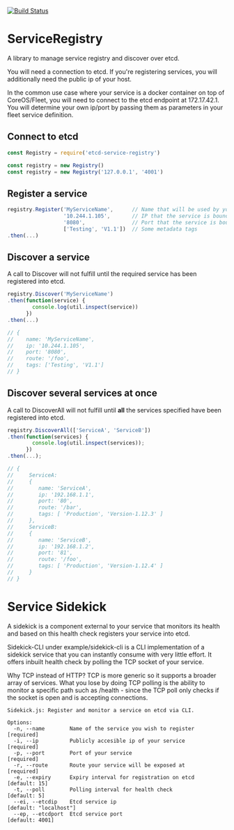 [![Build Status](https://travis-ci.org/SidBala/ServiceRegistry.svg)](https://travis-ci.org/SidBala/ServiceRegistry)

# ServiceRegistry
A library to manage service registry and discover over etcd.

You will need a connection to etcd. If you're registering services, you will additionally need the public ip of your host.

In the common use case where your service is a docker container on top of CoreOS/Fleet, you will need to connect to the etcd endpoint at 172.17.42.1. You will determine your own ip/port by passing them as parameters in your fleet service definition.

## Connect to etcd
```js
const Registry = require('etcd-service-registry')

const registry = new Registry()
const registry = new Registry('127.0.0.1', '4001')
```

## Register a service

```js
registry.Register('MyServiceName',      // Name that will be used by your clients
                  '10.244.1.105',       // IP that the service is bound to
                  '8080',               // Port that the service is bound to
                  ['Testing', 'V1.1'])  // Some metadata tags
.then(...)
```

## Discover a service

A call to Discover will not fulfill until the required service has been registered into etcd.

```js
registry.Discover('MyServiceName')
.then(function(service) {
        console.log(util.inspect(service))
      })
.then(...)

// {
//    name: 'MyServiceName',
//    ip: '10.244.1.105',
//    port: '8080',
//    route: '/foo',
//    tags: ['Testing', 'V1.1']
// }
```

## Discover several services at once

A call to DiscoverAll will not fulfill until **all** the services specified have been registered into etcd.

```js
registry.DiscoverAll(['ServiceA', 'ServiceB'])
.then(function(services) {
        console.log(util.inspect(services));
      })
.then(...);

// { 
//     ServiceA:
//     { 
//        name: 'ServiceA',
//        ip: '192.168.1.1',
//        port: '80',
//        route: '/bar',
//        tags: [ 'Production', 'Version-1.12.3' ]
//     },
//     ServiceB:
//     {
//        name: 'ServiceB',
//        ip: '192.168.1.2',
//        port: '81',
//        route: '/foo',
//        tags: [ 'Production', 'Version-1.12.4' ]
//     }
// }
```

# Service Sidekick

A sidekick is a component external to your service that monitors its health and based on this health check registers your service into etcd.

Sidekick-CLI under example/sidekick-cli is a CLI implementation of a sidekick service that you can instantly consume with very little effort. It offers inbuilt health check by polling the TCP socket of your service. 

Why TCP instead of HTTP? TCP is more generic so it supports a broader array of services. What you lose by doing TCP polling is the ability to monitor a specific path such as /health - since the TCP poll only checks if the socket is open and is accepting connections.

    Sidekick.js: Register and monitor a service on etcd via CLI.

    Options:
      -n, --name        Name of the service you wish to register  [required]
      -i, --ip          Publicly accesible ip of your service     [required]
      -p, --port        Port of your service                      [required]
      -r, --route       Route your service will be exposed at     [required]
      -e, --expiry      Expiry interval for registration on etcd  [default: 15]
      -t, --poll        Polling interval for health check         [default: 5]
      --ei, --etcdip    Etcd service ip                           [default: "localhost"]
      --ep, --etcdport  Etcd service port                         [default: 4001]
